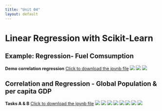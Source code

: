 ```yaml
---
title: "Unit 04"
layout: default
---
```

# Linear Regression with Scikit-Learn
## Example: Regression- Fuel Comsumption
**Demo correlation regression** [Click to download the ipynb file](./Supplementary_Material/Unit04-Notebook_Lecturer_Final.ipynb)
<img src="./Supplementary_Material/Images/Unit04-Demo-0001.jpg">
<img src="./Supplementary_Material/Images/Unit04-Demo-0002.jpg">
<img src="./Supplementary_Material/Images/Unit04-Demo-0003.jpg">
## Correlation and Regression - Global Population & per capita GDP
**Tasks A & B** [Click to download the ipynb file](./Supplementary_Material/Unit04-Task_Final.ipynb)
<img src="./Supplementary_Material/Images/Unit04- Task_Final_page-0001.jpg">
<img src="./Supplementary_Material/Images/Unit04- Task_Final_page-0002.jpg">
<img src="./Supplementary_Material/Images/Unit04- Task_Final_page-0003.jpg">
<img src="./Supplementary_Material/Images/Unit04- Task_Final_page-0004.jpg">
<img src="./Supplementary_Material/Images/Unit04- Task_Final_page-0005.jpg">
<img src="./Supplementary_Material/Images/Unit04- Task_Final_page-0006.jpg">
<img src="./Supplementary_Material/Images/Unit04- Task_Final_page-0007.jpg">
<img src="./Supplementary_Material/Images/Unit04- Task_Final_page-0008.jpg">
